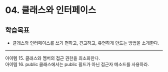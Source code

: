 
# 04. 클래스와 인터페이스

## 학습목표

- 클래스와 인터페이스를 쓰기 편하고, 견고하고, 유연하게 만드는 방법을 소개한다.

---

아이템 15. 클래스와 멤버의 접근 권한을 최소화한다. <br>
아이템 16. public 클래스에서는 public 필드가 아닌 접근자 메소드를 사용하라. <br>

